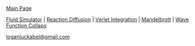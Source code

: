 [Main Page](https://loganabel.github.io/main.html)

[Fluid Simulator](https://loganabel.github.io/Fluid-Simulator-WebGL/main.html) |
[Reaction Diffusion](https://loganabel.github.io/Reaction-Diffusion-WebGL/main.html) |
[Verlet Integration](https://loganabel.github.io/Verlet-Integration/main.html) |
[Mandelbrott](https://loganabel.github.io/mandelbrott/main.html) |
[Wave Function Collaps](https://loganabel.github.io/Wave-Function-Collapse/main.html)

loganluckabel@gmail.com
